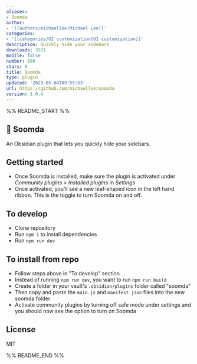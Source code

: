 ```yaml
---
aliases:
- Soomda
author:
- '[[authors/michaellee|Michael Lee]]'
categories:
- '[[categories/UI customization|UI customization]]'
description: Quickly hide your sidebars
downloads: 3571
mobile: false
number: 888
stars: 9
title: Soomda
type: plugin
updated: '2023-05-04T09:55:53'
url: https://github.com/michaellee/soomda
version: 1.0.4
---
```


%% README_START %%

## 🙈 Soomda

An Obsidian plugin that lets you quickly hide your sidebars.

## Getting started
- Once Soomda is installed, make sure the plugin is activated under *Community plugins > Installed plugins* in *Settings*
- Once activated, you'll see a new leaf-shaped icon in the left hand ribbon. This is the toggle to turn Soomda on and off.

## To develop

- Clone repository
- Run `npm i` to install dependencies
- Run `npm run dev`

## To install from repo

- Follow steps above in "To develop" section
- Instead of running `npm run dev`, you want to run `npm run build`
- Create a folder in your vault's `.obsidian/plugins` folder called "soomda"
- Then copy and paste the `main.js` and `manifest.json` files into the new soomda folder
- Activate community plugins by turning off safe mode under settings and you should now see the option to turn on Soomda

## License

MIT


%% README_END %%